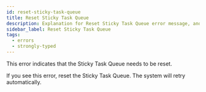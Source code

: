 ```yaml
---
id: reset-sticky-task-queue
title: Reset Sticky Task Queue
description: Explanation for Reset Sticky Task Queue error message, and how to fix it.
sidebar_label: Reset Sticky Task Queue
tags:
  - errors
  - strongly-typed
---
```


This error indicates that the Sticky Task Queue needs to be reset.

If you see this error, reset the Sticky Task Queue.
The system will retry automatically.
